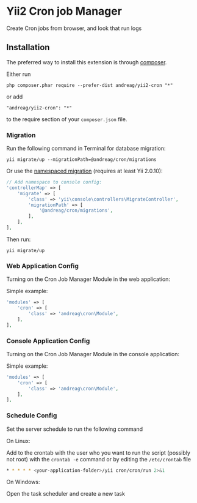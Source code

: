 Yii2 Cron job Manager
=====================
Create Cron jobs from browser, and look that run logs

Installation
------------

The preferred way to install this extension is through [composer](http://getcomposer.org/download/).

Either run

```
php composer.phar require --prefer-dist andreag/yii2-cron "*"
```

or add

```
"andreag/yii2-cron": "*"
```

to the require section of your `composer.json` file.


### Migration

Run the following command in Terminal for database migration:

```
yii migrate/up --migrationPath=@andreag/cron/migrations
```

Or use the [namespaced migration](http://www.yiiframework.com/doc-2.0/guide-db-migrations.html#namespaced-migrations) (requires at least Yii 2.0.10):

```php
// Add namespace to console config:
'controllerMap' => [
    'migrate' => [
        'class' => 'yii\console\controllers\MigrateController',
        'migrationPath' => [
            '@andreag/cron/migrations',
        ],
    ],
],
```

Then run:
```
yii migrate/up
```

### Web Application Config

Turning on the Cron Job Manager Module in the web application:

Simple example:

```php
'modules' => [
    'cron' => [
        'class' => 'andreag\cron\Module',
    ],
],
```

### Console Application Config

Turning on the Cron Job Manager Module in the console application:

Simple example:

```php
'modules' => [
    'cron' => [
        'class' => 'andreag\cron\Module',
    ],
],
```

### Schedule Config

Set the server schedule to run the following command

On Linux:

Add to the crontab with the user who you want to run the script (possibly not root) with the `crontab -e` command or by editing the `/etc/crontab` file

```bash
* * * * * <your-application-folder>/yii cron/cron/run 2>&1
```

On Windows:

Open the task scheduler and create a new task